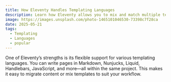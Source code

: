 ```yaml
---
title: How Eleventy Handles Templating Languages
description: Learn how Eleventy allows you to mix and match multiple templating languages in your project.
image: https://images.unsplash.com/photo-1465101046530-73398c7f28ca
date: 2025-05-21
tags: 
  - Templating
  - Languages
  - popular
---
```

One of Eleventy’s strengths is its flexible support for various templating languages. You can write pages in Markdown, Nunjucks, Liquid, Handlebars, JavaScript, and more—all within the same project. This makes it easy to migrate content or mix templates to suit your workflow.

